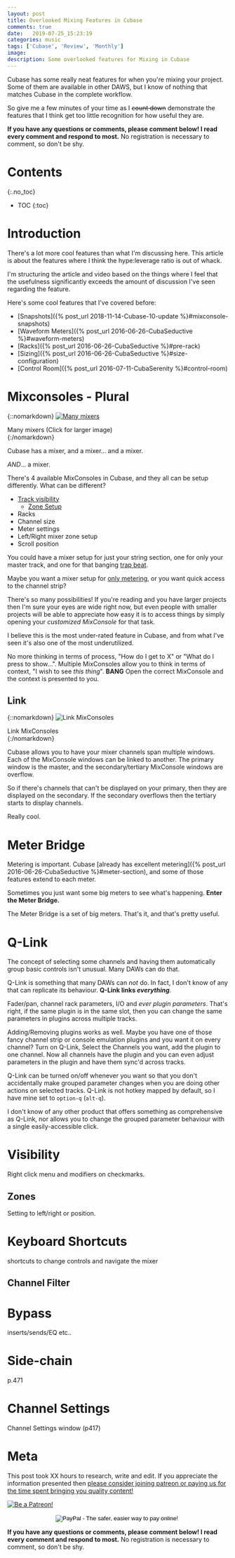 ```yaml
---
layout: post
title: Overlooked Mixing Features in Cubase
comments: true
date:   2019-07-25_15:23:19 
categories: music
tags: ['Cubase', 'Review', 'Monthly']
image:
description: Some overlooked features for Mixing in Cubase
---
```


Cubase has some really neat features for when you're mixing your project. Some of them are available in other DAWS, but I know of nothing that matches Cubase in the complete workflow.

So give me a few minutes of your time as I ~~count down~~ demonstrate the features that I think get too little recognition for how useful they are.



<!--more-->

**If you have any questions or comments, please comment below! I read every comment and respond to most.** No registration is necessary to comment, so don't be shy.

# Contents
{:.no_toc}
* TOC
{:toc}

# Introduction

There's a lot more cool features than what I'm discussing here. This article is about the features where I think the hype:leverage ratio is out of whack.

I'm structuring the article and video based on the things where I feel that the usefulness significantly exceeds the amount of discussion I've seen regarding the feature.

Here's some cool features that I've covered before:

* [Snapshots]({% post_url 2018-11-14-Cubase-10-update %}#mixconsole-snapshots)
* [Waveform Meters]({% post_url 2016-06-26-CubaSeductive %}#waveform-meters)
* [Racks]({% post_url 2016-06-26-CubaSeductive %}#pre-rack)
* [Sizing]({% post_url 2016-06-26-CubaSeductive %}#size-configuration)
* [Control Room]({% post_url 2016-07-11-CubaSerenity %}#control-room)

# Mixconsoles - Plural

{::nomarkdown}
<a href="/assets/Cubase/4Articles/ManyMix.jpg">
<img src="/assets/Cubase/4Articles/Thumbnails/ManyMix.jpg" alt="Many mixers">
</a>
<div class="image-caption">Many mixers (Click for larger image)</div>
{:/nomarkdown}

Cubase has a mixer, and a mixer... and a mixer.

_AND_... a mixer.

There's 4 available MixConsoles in Cubase, and they all can be setup differently. What can be different?

* [Track visibility](#Visibility)
  * [Zone Setup](#Zones)
* Racks
* Channel size
* Meter settings
* Left/Right mixer zone setup
* Scroll position

You could have a mixer setup for just your string section, one for only your master track, and one for that banging [trap beat](https://en.wikipedia.org/wiki/Trap_music_(EDM)).

Maybe you want a mixer setup for [only metering](#meter-bridge), or you want quick access to the channel strip?

There's so many possibilities! If you're reading and you have larger projects then I'm sure your eyes are wide right now, but even people with smaller projects will be able to appreciate how easy it is to access things by simply opening your _customized MixConsole_ for that task.

I believe this is the most under-rated feature in Cubase, and from what I've seen it's also one of the most underutilized.

No more thinking in terms of process, "How do I get to X" or "What do I press to show...". Multiple MixConsoles allow you to think in terms of context, "I wish to see _this thing_". **BANG** Open the correct MixConsole and the context is presented to you.

## Link

{::nomarkdown}
<img src="/assets/Cubase/4Articles/Link.png" alt="Link MixConsoles">
<div class="image-caption">Link MixConsoles</div>
{:/nomarkdown}

Cubase allows you to have your mixer channels span multiple windows. Each of the MixConsole windows can be linked to another. The primary window is the master, and the secondary/tertiary MixConsole windows are overflow.

So if there's channels that can't be displayed on your primary, then they are displayed on the secondary. If the secondary overflows then the tertiary starts to display channels.

Really cool.

# Meter Bridge

Metering is important. Cubase [already has excellent metering]({% post_url 2016-06-26-CubaSeductive %}#meter-section), and some of those features extend to each meter.

Sometimes you just want some big meters to see what's happening. **Enter the Meter Bridge.**

The Meter Bridge is a set of big meters. That's it, and that's pretty useful.

# Q-Link

The concept of selecting some channels and having them automatically group basic controls isn't unusual. Many DAWs can do that.

Q-Link is something that many DAWs can _not_ do. In fact, I don't know of any that can replicate its behaviour. **Q-Link links _everything_**.

Fader/pan, channel rack parameters, I/O and _ever plugin parameters_. That's right, if the same plugin is in the same slot, then you can change the same parameters in plugins across multiple tracks.

Adding/Removing plugins works as well. Maybe you have one of those fancy channel strip or console emulation plugins and you want it on every channel? Turn on Q-Link, Select the Channels you want, add the plugin to one channel. Now all channels have the plugin and you can even adjust parameters in the plugin and have them sync'd across tracks.

Q-Link can be turned on/off whenever you want so that you don't accidentally make grouped parameter changes when you are doing other actions on selected tracks. Q-Link is not hotkey mapped by default, so I have mine set to `option-q` (`alt-q`).

I don't know of any other product that offers something as comprehensive as Q-Link, nor allows you to change the grouped parameter behaviour with a single easily-accessible click.

# Visibility

Right click menu and modifiers on checkmarks.

## Zones

Setting to left/right or position.

# Keyboard Shortcuts

shortcuts to change controls and navigate the mixer

## Channel Filter

# Bypass

inserts/sends/EQ etc..

# Side-chain

p.471

# Channel Settings

Channel Settings window (p417)

# Meta

This post took XX hours to research, write and edit. If you appreciate the information presented then <a href="/DonateNow/">please consider joining patreon or paying us for the time spent bringing you quality content!</a>

<a href="https://www.patreon.com/bePatron?u=7465992"> <img class="patreon-button" src="/assets/Patreon.png" alt="Be a Patreon!"></a>

<form style="text-align: center;" action="https://www.paypal.com/cgi-bin/webscr" method="post" target="_top">
<input type="hidden" name="cmd" value="_s-xclick">
<input type="hidden" name="hosted_button_id" value="BR247JAZBTUJJ">
<input type="image" src="https://www.paypalobjects.com/en_US/i/btn/btn_donateCC_LG.gif" border="0" name="submit" alt="PayPal - The safer, easier way to pay online!">
<img alt="" border="0" src="https://www.paypalobjects.com/en_US/i/scr/pixel.gif" width="1" height="1">
</form>

**If you have any questions or comments, please comment below! I read every comment and respond to most.** No registration is necessary to comment, so don't be shy.

